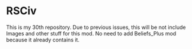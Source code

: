 # RSCiv
This is my 30th repository. Due to previous issues, this will be not include Images and other stuff for this mod. No need to add Beliefs_Plus mod because it already contains it.
